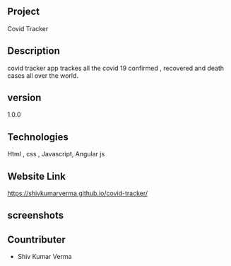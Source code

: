 
## Project
  
  Covid Tracker

## Description
 
 covid tracker app trackes all the covid 19 confirmed , recovered and death cases all over the world.

## version 

 1.0.0

## Technologies 

 Html , css , Javascript, Angular js

## Website Link

 https://shivkumarverma.github.io/covid-tracker/
 
## screenshots


## Countributer

- Shiv Kumar Verma

